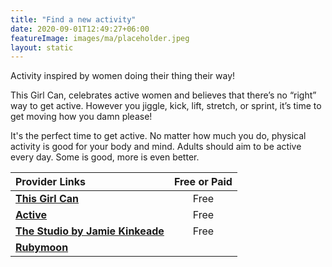 ```yaml
---
title: "Find a new activity"
date: 2020-09-01T12:49:27+06:00
featureImage: images/ma/placeholder.jpeg
layout: static
---
```


Activity inspired by women doing their thing their way!

This Girl Can, celebrates active women and believes that there’s no “right” way to get active. However you jiggle, kick, lift, stretch, or sprint, it’s time to get moving how you damn please!

It's the perfect time to get active. No matter how much you do, physical activity is good for your body and mind. Adults should aim to be active every day. Some is good, more is even better.

| Provider Links      | Free or Paid  |  
| :-----------          | :--------------:      |  
| [**This Girl Can**](https://www.thisgirlcan.co.uk/) | Free | 
| [**Active**](https://www.active.com/fitness/articles/5-fun-activities-to-help-you-get-fit) | Free | 
| [**The Studio by Jamie Kinkeade**](https://www.youtube.com/watch?v=yN3GgCUmmXw) | Free | 
| [**Rubymoon**](https://rubymoon.org.uk/) |  | 
  

<br/><br/>






